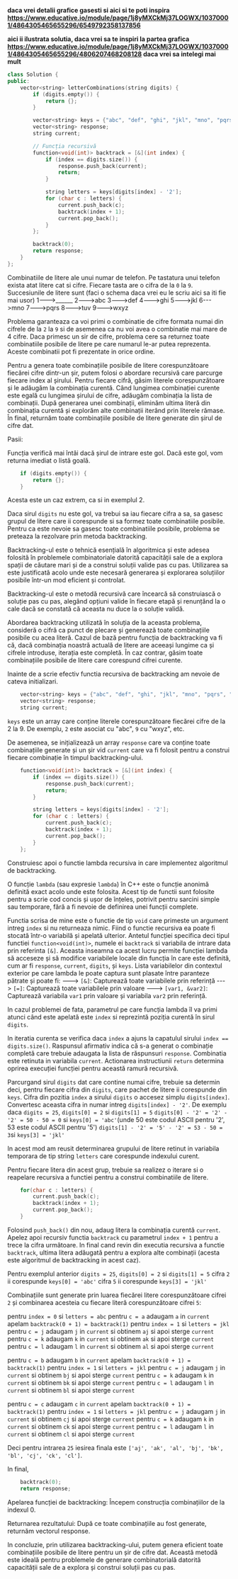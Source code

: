 **daca vrei detalii grafice gasesti si aici si te poti inspira https://www.educative.io/module/page/1j8yMXCkMj37LOGWX/10370001/4864305465655296/6549792358137856**

**aici ii ilustrata solutia, daca vrei sa te inspiri la partea grafica https://www.educative.io/module/page/1j8yMXCkMj37LOGWX/10370001/4864305465655296/4806207468208128  daca vrei sa intelegi mai mult**

```cpp
class Solution {
public:
    vector<string> letterCombinations(string digits) {
        if (digits.empty()) {
            return {};
        }

        vector<string> keys = {"abc", "def", "ghi", "jkl", "mno", "pqrs", "tuv", "wxyz"};
        vector<string> response;
        string current;

        // Funcția recursivă
        function<void(int)> backtrack = [&](int index) {
            if (index == digits.size()) {
                response.push_back(current);
                return;
            }

            string letters = keys[digits[index] - '2'];
            for (char c : letters) {
                current.push_back(c);
                backtrack(index + 1);
                current.pop_back();
            }
        };

        backtrack(0);
        return response;
    }
};

```

Combinatiile de litere ale unui numar de telefon.
Pe tastatura unui telefon exista atat litere cat si cifre.
Fiecare tasta are o cifra de la `0` la `9`. Succesiunile de litere sunt (faci o schema daca vrei eu le scriu aici sa iti fie mai usor)
1--->______
2--->abc
3--->def
4--->ghi
5--->jkl
6--->mno
7--->pqrs
8--->tuv
9--->wxyz

Problema garanteaza ca voi primi o combinatie de cifre formata numai din cifrele de la `2` la `9` si de asemenea ca nu voi avea o combinatie mai mare de 4 cifre.
Daca primesc un sir de cifre, problema cere sa returnez toate combinatiile posibile de litere pe care numarul le-ar putea reprezenta. Aceste combinatii pot fi prezentate in orice ordine.

Pentru a genera toate combinațiile posibile de litere corespunzătoare fiecărei cifre dintr-un șir, putem folosi o abordare recursivă care parcurge fiecare index al șirului. Pentru fiecare cifră, găsim literele corespunzătoare și le adăugăm la combinația curentă. Când lungimea combinației curente este egală cu lungimea șirului de cifre, adăugăm combinația la lista de combinații. După generarea unei combinații, eliminăm ultima literă din combinația curentă și explorăm alte combinații iterând prin literele rămase. În final, returnăm toate combinațiile posibile de litere generate din șirul de cifre dat.

Pasii:

Funcția verifică mai întâi dacă șirul de intrare este gol. Dacă este gol, vom returna imediat o listă goală.

```cpp
    if (digits.empty()) {
        return {};
    }
```
Acesta este un caz extrem, ca si in exemplul 2.

Daca sirul `digits` nu este gol, va trebui sa iau fiecare cifra a sa, sa gasesc grupul de litere care ii corespunde si sa formez toate combinatiile posibile.
Pentru ca este nevoie sa gasesc toate combinatiile posibile, problema se preteaza la rezolvare prin metoda backtracking.

Backtracking-ul este o tehnică esențială în algoritmica și este adesea folosită în problemele combinatoriale datorită capacității sale de a explora spații de căutare mari și de a construi soluții valide pas cu pas. Utilizarea sa este justificată acolo unde este necesară generarea și explorarea soluțiilor posibile într-un mod eficient și controlat.

Backtracking-ul este o metodă recursivă care încearcă să construiască o soluție pas cu pas, alegând opțiuni valide în fiecare etapă și renunțând la o cale dacă se constată că aceasta nu duce la o soluție validă.

Abordarea backtracking utilizată în soluția de la aceasta problema, consideră o cifră ca punct de plecare și generează toate combinațiile posibile cu acea literă.
Cazul de bază pentru funcția de backtracking va fi că, dacă combinația noastră actuală de litere are aceeași lungime ca și cifrele introduse, iterația este completă.
În caz contrar, găsim toate combinațiile posibile de litere care corespund cifrei curente.

Inainte de a scrie efectiv functia recursiva de backtracking am nevoie de cateva initializari.

```cpp
    vector<string> keys = {"abc", "def", "ghi", "jkl", "mno", "pqrs", "tuv", "wxyz"};
    vector<string> response;
    string current;
```

`keys` este un array care conține literele corespunzătoare fiecărei cifre de la 2 la 9.
De exemplu, `2` este asociat cu "abc", `9` cu "wxyz", etc.

De asemenea, se inițializează un array `response` care va conține toate combinațiile generate și un șir vid `current` care va fi folosit pentru a construi fiecare combinație în timpul backtracking-ului.


```cpp
    function<void(int)> backtrack = [&](int index) {
        if (index == digits.size()) {
            response.push_back(current);
            return;
        }

        string letters = keys[digits[index] - '2'];
        for (char c : letters) {
            current.push_back(c);
            backtrack(index + 1);
            current.pop_back();
        }
    };

```

Construiesc apoi o functie lambda recursiva in care implementez algoritmul de backtracking.

O funcție `lambda` (sau expresie `lambda`) în C++ este o funcție anonimă definită exact acolo unde este folosita. Acest tip de functii sunt folosite pentru a scrie cod concis și ușor de înțeles, potrivit pentru sarcini simple sau temporare, fără a fi nevoie de definirea unei funcții complete.

Functia scrisa de mine este o functie de tip `void` care primeste un argument intreg `index` si nu returneaza nimic.
Fiind o functie recursiva ea poate fi stocată într-o variabilă și apelată ulterior.
Antetul funcției specifica deci tipul functiei `function<void(int)>`, numele ei `backtrack` si variabila de intrare data prin referinta `[&]`. Aceasta inseamna ca acest lucru permite funcției lambda să acceseze și să modifice variabilele locale din funcția în care este definită, cum ar fi `response`, `current`, `digits`, și `keys`.
Lista variabilelor din contextul exterior pe care lambda le poate captura sunt plasate între paranteze pătrate și poate fi:
---> `[&]`: Capturează toate variabilele prin referință
---> `[=]`: Capturează toate variabilele prin valoare
---> `[var1, &var2]`: Capturează variabila `var1` prin valoare și variabila `var2` prin referință.

In cazul problemei de fata, parametrul pe care funcția lambda îl va primi atunci când este apelată este `index` si  reprezintă poziția curentă în sirul `digits`.

In iteratia curenta se verifica daca `index` a ajuns la capatulul sirului `index == digits.size()`. Raspunsul afirmativ indica că s-a generat o combinație completă care trebuie adaugata la lista de răspunsuri `response`. Combinatia este retinuta in variabila `current`.
Actionarea instructiunii `return` determina oprirea execuției funcției pentru această ramură recursivă.

Parcurgand sirul `digits` dat care contine numai cifre, trebuie sa determin deci, pentru fiecare cifra din `digits`, care pachet de litere ii corespunde din `keys`.
Cifra din pozitia `index` a sirului `digits` o accesez simplu `digits[index]`.
Convertesc aceasta cifra in numar intreg `digits[index] - '2'`.
De exemplu daca `digits = 25`, `digits[0] = 2` si `digits[1] = 5`
`digits[0] - '2' = '2' - '2' = 50 - 50 = 0` si `keys[0] = 'abc'`(unde 50 este codul ASCII pentru '2', 53 este codul ASCII pentru '5')
`digits[1] - '2' = '5' - '2' = 53 - 50 = 3`si `keys[3] = 'jkl'`

In acest mod am reusit determinarea grupului de litere retinut in variabila temporara de tip string `letters` care corespunde indexului curent.

Pentru fiecare litera din acest grup, trebuie sa realizez o iterare si o reapelare recursiva a functiei pentru a construi combinatiile de litere.

```cpp
    for(char c : letters) {
        current.push_back(c);
        backtrack(index + 1);
        current.pop_back();
    }
```

Folosind `push_back()` din nou, adaug litera la combinația curentă `current`.
Apelez apoi recursiv functia `backtrack` cu parametrul `index + 1` pentru a trece la cifra următoare.
In final cand revin din executia recursiva a functie `backtrack`,  ultima litera adăugată pentru a explora alte combinații (acesta este algoritmul de backtracking in acest caz).

Pentru exemplul anterior
`digits = 25`, `digits[0] = 2` si `digits[1] = 5`
cifra `2` ii corespunde `keys[0] = 'abc'`
cifra `5` ii corespunde `keys[3] = 'jkl'`

Combinațiile sunt generate prin luarea fiecărei litere corespunzătoare cifrei `2` și combinarea acesteia cu fiecare literă corespunzătoare cifrei `5`:

pentru `index = 0` si `letters = abc`
pentru `c = a` adaugam `a` in `current`
apelam `backtrack(0 + 1) = backtrack(1)`
pentru `index = 1` si `letters = jkl`
pentru `c = j` adaugam `j` in `current` si obtinem `aj` si apoi sterge `current`
pentru `c = k` adaugam `k` in `current` si obtinem `ak` si apoi sterge `current`
pentru `c = l` adaugam `l` in `current` si obtinem `al` si apoi sterge `current`

pentru `c = b` adaugam `b` in `current`
apelam `backtrack(0 + 1) = backtrack(1)`
pentru `index = 1` si `letters = jkl`
pentru `c = j` adaugam `j` in `current` si obtinem `bj` si apoi sterge `current`
pentru `c = k` adaugam `k` in `current` si obtinem `bk` si apoi sterge `current`
pentru `c = l` adaugam `l` in `current` si obtinem `bl` si apoi sterge `current`

pentru `c = c` adaugam `c` in `current`
apelam `backtrack(0 + 1) = backtrack(1)`
pentru `index = 1` si `letters = jkl`
pentru `c = j` adaugam `j` in `current` si obtinem `cj` si apoi sterge `current`
pentru `c = k` adaugam `k` in `current` si obtinem `ck` si apoi sterge `current`
pentru `c = l` adaugam `l` in `current` si obtinem `cl` si apoi sterge `current`

Deci pentru intrarea `25` iesirea finala este `['aj', 'ak', 'al', 'bj', 'bk', 'bl', 'cj', 'ck', 'cl']`.

In final,

```cpp 
    backtrack(0);
    return response;
```
Apelarea funcției de backtracking: Începem construcția combinațiilor de la indexul 0.

Returnarea rezultatului: După ce toate combinațiile au fost generate, returnăm vectorul response.

In concluzie, prin utilizarea backtracking-ului, putem genera eficient toate combinațiile posibile de litere pentru un șir de cifre dat. Această metodă este ideală pentru problemele de generare combinatorială datorită capacității sale de a explora și construi soluții pas cu pas.